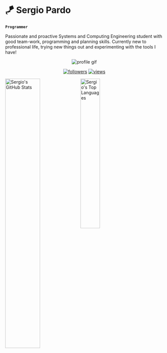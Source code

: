 # 🪁 Sergio Pardo

**`Programmer`**

Passionate and proactive Systems and Computing Engineering student with good team-work, programming and planning skills. Currently new to professional life, trying new things out and experimenting with the tools I have!

  <p align= "center">
    <img alt="profile gif" src= "https://media0.giphy.com/media/KvgGHTSVdDjlMFAo3r/200w.webp?cid=ecf05e47pnlywqzko6xjy37igkw6mfb2prsbdy69ayogypsl&rid=200w.webp&ct=s">
  </p>
<!-- Social badges section -->
<!-- Badges with custom icons - https://github.com/DenverCoder1/custom-icon-badges -->
<!-- View counter - https://github.com/DenverCoder1/Simple-View-Counter -->
<p align="center"> 
  <a href="https://github.com/SergioPardo55?tab=followers">
    <img alt="followers" title="Follow me on Github" src="https://custom-icon-badges.demolab.com/github/followers/SergioPardo55?color=e4f6ea&labelColor=ecf8f0&style=for-the-badge&logo=person-add&label=Follow&logoColor=black"/></a>
  <a href="https://github.com/watchers/SergioPardo55/SergioPardo55">
    <img alt="views" title="GitHub profile views" src="https://custom-icon-badges.demolab.com/github/watchers/SergioPardo55/SergioPardo55?color=f6eae4&labelColor=f8f0ec&style=for-the-badge&logo=eye&label=VISITORS&logoColor=gray"/></a>
</p>


<img alt="Sergio's GitHub Stats" align ="left" width="47%" src="https://github-readme-stats.vercel.app/api?username=SergioPardo55&show_icons=true&theme=transparent">

<img alt="Sergio's Top Languages" align="left" width="35%" src="https://github-readme-stats.vercel.app/api/top-langs/?username=SergioPardo55&layout=compact">


  <!--
**SergioPardo55/SergioPardo55** is a ✨ _special_ ✨ repository because its `README.md` (this file) appears on your GitHub profile.

Here are some ideas to get you started:

- 🔭 I’m currently working on ...
- 🌱 I’m currently learning ...
- 👯 I’m looking to collaborate on ...
- 🤔 I’m looking for help with ...
- 💬 Ask me about ...
- 📫 How to reach me: ...
- 😄 Pronouns: ...
- ⚡ Fun fact: ...
-->
